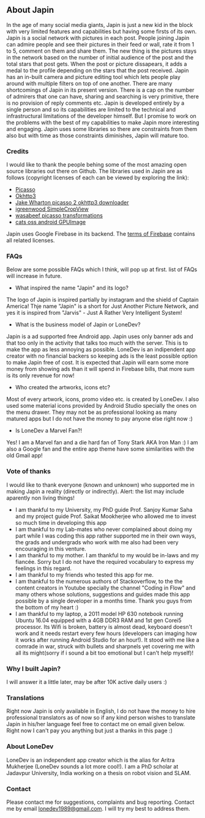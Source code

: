 ## About Japin
In the age of many social media giants, Japin is just a new kid in the block with very limited features and capabilities but having some firsts of its own. Japin is a social network with pictures in each post. People joining Japin can admire people and see their pictures in their feed or wall, rate it from 1 to 5, comment on them and share them. The new thing is the pictures stays in the network based on the number of initial audience of the post and the total stars that post gets. When the post or picture dissapears, it adds a medal to the profile depending on the stars that the post received. Japin has an in-built camera and picture editing tool which lets people play around with multiple filters on top of one another. There are many shortcomings of Japin in its present version. There is a cap on the number of admirers that one can have, sharing and searching is very primitive, there is no provision of reply comments etc. Japin is developed entirely by a single person and so its capabilities are limited to the technical and infrastructural limitations of the developer himself. But I promise to work on the problems with the best of my capabilities to make Japin more interesting and engaging. Japin uses some libraries so there are constraints from them also but with time as those constraints diminishes, Japin will mature too. 

### Credits
I would like to thank the people behing some of the most amazing open source libraries out there on Github. The libraries used in Japin are as follows (copyright licenses of each can be viewed by exploring the link):

* [Picasso](http://square.github.io/picasso/) 
* [Okhttp3](http://square.github.io/okhttp/)
* [Jake Wharton picasso 2 okhttp3 downloader](http://github.com/JakeWharton/picasso2-okhttp3-downloader)
* [igreenwood SimpleCropView](http://github.com/igreenwood/SimpleCropView)
* [wasabeef picasso transformations](http://github.com/wasabeef/picasso-transformations)
* [cats oss android GPUImage](http://github.com/cats-oss/android-gpuimage)

Japin uses Google Firebase in its backend. The [terms of Firebase](https://firebase.google.com/terms/) contains all related licenses.

### FAQs
Below are some possible FAQs which I think, will pop up at first. list of FAQs will increase in future.


* What inspired the name "Japin" and its logo?

The logo of Japin is inspired partially by instagram and the shield of Captain America! Thje name "Japin" is a short for Just Another Picture Network, and yes it is inspired from "Jarvis" - Just A Rather Very Intelligent System!

* What is the business model of Japin or LoneDev?

Japin is a ad supported free Android app. Japin uses only banner ads and that too only in the activity that talks too much with the server. This is to make the app as less annoying as possible. LoneDev is an indipendent app creator with no financial backers so keeping ads is the least possible option to make Japin free of cost. It is expected that Japin will earn some more money from showing ads than it will spend in Firebase bills, that more sum is its only revenue for now!

* Who created the artworks, icons etc?

Most of every artwork, icons, promo video etc. is created by LoneDev. I also used some material icons provided by Android Studio specially the ones on the menu drawer. They may not be as professional looking as many matured apps but I do not have the money to pay anyone else right now :)

* Is LoneDev a Marvel Fan?!

Yes! I am a Marvel fan and a die hard fan of Tony Stark AKA Iron Man :) I am also a Google fan and the entire app theme have some similarities with the old Gmail app!


### Vote of thanks
I would like to thank everyone (known and unknown) who supported me in making Japin a reality (directly or indirectly). Alert: the list may include aparently non living things!

* I am thankful to my University, my PhD guide Prof. Sanjoy Kumar Saha and my project guide Prof. Saikat Mookherjee who allowed me to invest so much time in developing this app
* I am thankful to my Lab-mates who never complained about doing my part while I was coding this app rather supported me in their own ways, the grads and undergrads who work with me also had been very encouraging in this venture. 
* I am thankful to my mother. I am thankful to my would be in-laws and my fiancée. Sorry but I do not have the required vocabulary to express my feelings in this regard.
* I am thankful to my friends who tested this app for me.
* I am thankful to the numerous authors of Stackoverflow, to the the content creators in Youtube specially the channel "Coding in Flow" and many others whose solutions, suggestions and guides made this app possible by a single developer in a months time. Thank you guys from the bottom of my heart :)
* I am thankful to my laptop, a 2011 model HP 630 notebook running Ubuntu 16.04 equipped with a 4GB DDR3 RAM and 1st gen Corei5 processor. Its Wifi is broken, battery is almost dead, keyboard doesn't work and it needs restart every few hours (developers can imaging how it works after running Android Studio for an hour!). It stood with me like a comrade in war, struck with bullets and sharpnels yet covering me with all its might(sorry if i sound a bit too emotional but I can't help myself)! 

### Why I built Japin?
I will answer it a little later, may be after 10K active daily users :)

### Translations
Right now Japin is only available in English, I do not have the money to hire professional translators as of now so if any kind person wishes to translate Japin in his/her language feel free to contact me on email given below. Right now I can't pay you anything but just a thanks in this page :)

### About LoneDev
LoneDev is an independent app creator which is the alias for Aritra Mukherjee (LoneDev sounds a lot more cool!). I am a PhD scholar at Jadavpur University, India working on a thesis on robot vision and SLAM.

### Contact
Please contact me for suggestions, complaints and bug reporting.
Contact me by email <lonedev1989@gmail.com>. I will try my best to address them.

